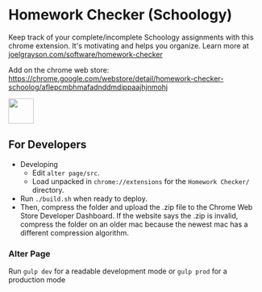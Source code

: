 # Homework Checker (Schoology)
Keep track of your complete/incomplete Schoology assignments with this chrome extension. It's motivating and helps you organize. Learn more at [joelgrayson.com/software/homework-checker](https://joelgrayson.com/software/homework-checker)

Add on the chrome web store: https://chrome.google.com/webstore/detail/homework-checker-schoolog/aflepcmbhmafadnddmdippaajhjnmohj

<a href='https://chrome.google.com/webstore/detail/homework-checker-schoolog/aflepcmbhmafadnddmdippaajhjnmohj' target='_blank'>
    <img src='https://i.ibb.co/vx9YQqg/Screen-Shot-2022-01-10-at-7-23-51-PM.png' width='50px'/>
</a>




## For Developers
* Developing
    * Edit `alter page/src`.
    * Load unpacked in `chrome://extensions` for the `Homework Checker/` directory.
* Run `./build.sh` when ready to deploy.
* Then, compress the folder and upload the .zip file to the Chrome Web Store Developer Dashboard. If the website says the .zip is invalid, compress the folder on an older mac because the newest mac has a different compression algorithm.

### Alter Page
Run `gulp dev` for a readable development mode
or `gulp prod` for a production mode
